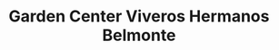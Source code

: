 ---
title: "Garden Center Viveros Hermanos Belmonte"
url: /sevilla/garden-center-viveros-hermanos-belmonte/
shop: centro de jardinería
---